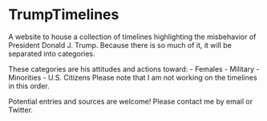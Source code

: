 # TrumpTimelines

A website to house a collection of timelines highlighting the misbehavior of President Donald J. Trump. Because there is so much of it, it will be separated into categories.

These categories are his attitudes and actions toward:
      - Females
      - Military
      - Minorities
      - U.S. Citizens
Please note that I am not working on the timelines in this order.

Potential entries and sources are welcome! Please contact me by email or Twitter.
